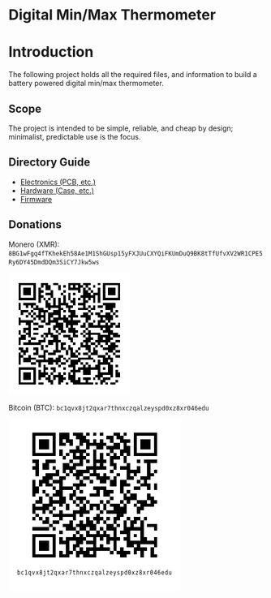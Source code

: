 # Digital Min/Max Thermometer

# Introduction

The following project holds all the required files, and information to build a
battery powered digital min/max thermometer.

## Scope

The project is intended to be simple, reliable, and cheap by design; minimalist,
predictable use is the focus.

## Directory Guide

- [Electronics (PCB, etc.)](./electronics)
- [Hardware (Case, etc.)](./hardware)
- [Firmware](./firmware)

## Donations

Monero (XMR): `8BG1wFgq4fTKhekEh58Ae1M1ShGUsp15yFXJUuCXYQiFKUmDuQ9BK8tTfUfvXV2WR1CPE5Ry6DY45DmdDQm3SiCY7Jkw5ws`

![Donate Monero](./resources/README/donations-xmr-qr.png)

Bitcoin (BTC): `bc1qvx8jt2qxar7thnxczqalzeyspd0xz8xr046edu`

![Donate Bitcoin](./resources/README/donations-btc-qr.png)
